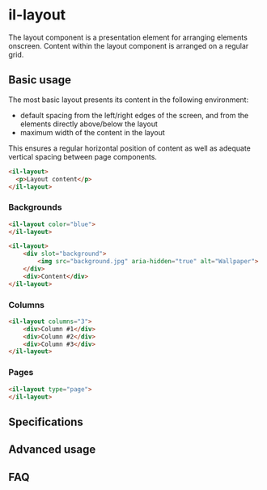 # il-layout

The layout component is a presentation element for arranging elements onscreen. Content within the layout component is arranged on a regular grid.

## Basic usage

The most basic layout presents its content in the following environment:

- default spacing from the left/right edges of the screen, and from the elements directly above/below the layout
- maximum width of the content in the layout

This ensures a regular horizontal position of content as well as adequate vertical spacing between page components.

````html
<il-layout>
  <p>Layout content</p>
</il-layout>
````

### Backgrounds

```html
<il-layout color="blue">
</il-layout>
```

```html
<il-layout>
	<div slot="background">
		<img src="background.jpg" aria-hidden="true" alt="Wallpaper">
	</div>
	<div>Content</div>
</il-layout>
```

### Columns

```html
<il-layout columns="3">
	<div>Column #1</div>
	<div>Column #2</div>
	<div>Column #3</div>
</il-layout>
```

### Pages

```html
<il-layout type="page">
</il-layout>
```


## Specifications

## Advanced usage

## FAQ